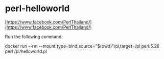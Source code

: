 # perl-helloworld

[https://www.facebook.com/PerlThailand/](https://www.facebook.com/PerlThailand/)

Run the following command:

docker run --rm --mount type=bind,source="$(pwd)"/pl,target=/pl perl:5.28 perl /pl/helloworld.pl